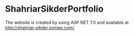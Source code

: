 # ShahriarSikderPortfolio
The website is created by using ASP.NET 7.0 and available at http://shahriar-sikder.somee.com/
